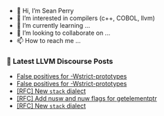 - 👋 Hi, I’m Sean Perry
- 👀 I’m interested in compilers (c++, COBOL, llvm)
- 🌱 I’m currently learning ...
- 💞️ I’m looking to collaborate on ...
- 📫 How to reach me ...

<!---
s66perry/s66perry is a ✨ special ✨ repository because its `README.md` (this file) appears on your GitHub profile.
You can click the Preview link to take a look at your changes.
--->
### 📕 Latest LLVM Discourse Posts

<!-- DISCOURSE-LLVM:START -->
- [False positives for -Wstrict-prototypes](https://discourse.llvm.org/t/false-positives-for-wstrict-prototypes/78768#post_4)
- [False positives for -Wstrict-prototypes](https://discourse.llvm.org/t/false-positives-for-wstrict-prototypes/78768#post_3)
- [[RFC] New `stack` dialect](https://discourse.llvm.org/t/rfc-new-stack-dialect/78722#post_17)
- [[RFC] Add nusw and nuw flags for getelementptr](https://discourse.llvm.org/t/rfc-add-nusw-and-nuw-flags-for-getelementptr/78672#post_13)
- [[RFC] New `stack` dialect](https://discourse.llvm.org/t/rfc-new-stack-dialect/78722#post_16)
<!-- DISCOURSE-LLVM:END -->
